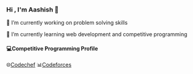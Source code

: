 ### Hi , I'm Aashish 👋

🔭 I’m currently working on problem solving skills

🌱 I’m currently learning web development and competitive programming

#### :computer:Competitive Programming Profile

:globe_with_meridians:[Codechef](https://www.codechef.com/users/aashish_7)  :bar_chart:[Codeforces](https://codeforces.com/profile/aashish_7)


<!--
**aashish-07/aashish-07** is a ✨ _special_ ✨ repository because its `README.md` (this file) appears on your GitHub profile.

Here are some ideas to get you started:

- 🔭 I’m currently working on problem solving skills
- 🌱 I’m currently learning web development and competitive programming
- 👯 I’m looking to collaborate on ...
- 🤔 I’m looking for help with ...
- 💬 Ask me about ...
- 📫 How to reach me: ...
- 😄 Pronouns: ...
- ⚡ Fun fact: ...
-->
